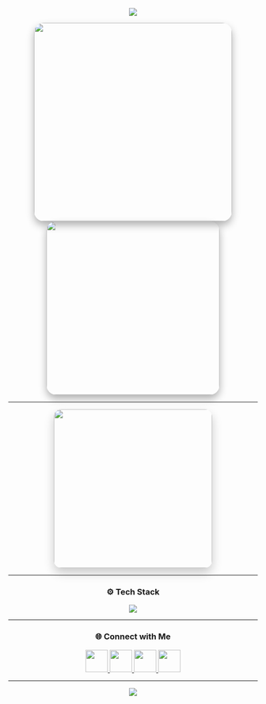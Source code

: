 <!-- Header Typing Effect -->
<p align="center">
  <a href="https://git.io/typing-svg">
    <img src="https://readme-typing-svg.demolab.com?font=Fira+Code&weight=600&size=20&pause=1000&color=00F2FF&center=true&vCenter=true&width=800&lines=Experience+is+the+name+everyone+gives+to+their+mistakes.;Fix+the+cause,+not+the+symptom.">
  </a>
</p>

<!-- 3D Glass Card GitHub Stats -->
<p align="center">
  <img src="https://github-readme-stats.vercel.app/api?username=ifti5&show_icons=true&theme=radical&border_radius=20&include_all_commits=true&count_private=true" width="400" style="border-radius:20px; box-shadow: 0 8px 16px rgba(0,0,0,0.3);" />
  <img src="https://github-readme-stats.vercel.app/api/top-langs/?username=ifti5&layout=compact&langs_count=6&theme=radical&card_width=320&hide_border=false" width="350" style="border-radius:20px; box-shadow: 0 8px 16px rgba(0,0,0,0.3);" />
</p>

---

<!-- Cool Developer GIF -->
<p align="center">
  <img src="https://media.giphy.com/media/qgQUggAC3Pfv687qPC/giphy.gif" width="320" style="border-radius:15px; box-shadow: 0 10px 20px rgba(0,0,0,0.2);" />
</p>

---

<!-- Tech Stack with Stylish 3D Icons -->
<h3 align="center">⚙️ Tech Stack</h3>
<p align="center">
  <img src="https://skillicons.dev/icons?i=html,css,bootstrap,tailwind,js,react,python,django,mysql,mongodb,java,figma,photoshop,git,gitlab,canva" />
</p>

---

<!-- Social Media Links with Icons -->
<h3 align="center">🌐 Connect with Me</h3>
<p align="center">
  <a href="https://www.linkedin.com/in/ifte-khar-76211419b/" target="_blank">
    <img src="https://skillicons.dev/icons?i=linkedin" width="45" />
  </a>
  <a href="https://www.instagram.com/iftek155/" target="_blank">
    <img src="https://skillicons.dev/icons?i=instagram" width="45" />
  </a>
  <a href="https://www.facebook.com/ifti0005/" target="_blank">
    <img src="https://skillicons.dev/icons?i=facebook" width="45" />
  </a>
  <a href="mailto:iftek155@gmail.com" target="_blank">
    <img src="https://skillicons.dev/icons?i=gmail" width="45" />
  </a>
</p>

---

<!-- Footer Wave -->
<p align="center">
  <img src="https://capsule-render.vercel.app/api?type=waving&color=00F2FF&height=120&section=footer" />
</p>

